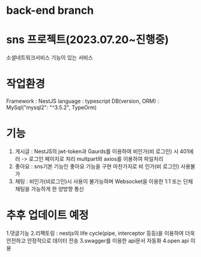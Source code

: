 # back-end branch

# sns 프로젝트(2023.07.20~진행중)
소셜네트워크서비스 기능이 있는 서비스

# 작업환경
Framework : NestJS
language : typescript
DB(version, ORM) : MySql("mysql2": "^3.5.2", TypeOrm)

# 기능
1. 게시글 : NestJS의 jwt-token과 Gaurds를 이용하여 비인가(비 로그인) 시 401에러 -> 로그인 페이지로 처리
   multpart와 axios를 이용하여 파일처리
3. 좋아요 : sns기본 기능인 좋아요 기능을 구현 마찬가지로 비 인가(비 로그인) 사용불가
4. 채팅 : 비인가(비로그인)시 사용이 불가능하며 Websocket을 이용한 1:1 또는 단체 채팅을 가능하게 한 양방향 통신

# 추후 업데이트 예정
1.댓글기능
2.리펙토링 : nestjs의 life cycle(pipe, interceptor 등등)을 이용하여 더욱 안전하고 안정적으로 데이터 전송
3.swagger를 이용한 api문서 자동화
4.open api 이용
